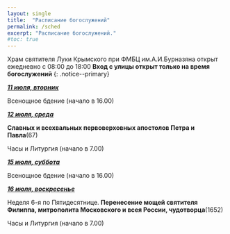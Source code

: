 ```yaml
---
layout: single
title:  "Расписание богослужений"
permalink: /sched
excerpt: "Расписание богослужений."
#toc: true
---
```


Храм святителя Луки Крымского при ФМБЦ им.А.И.Бурназяна открыт ежедневно с 08:00 до 18:00
__Вход с улицы открыт только на время богослужений__
{: .notice--primary}

<!-----
<style type="text/css">
  p {
    color: red;
  }
</style>
-->

<!-----
Вечерня и утреня (начало в 16.00) – в 1 корпусе (с пропуском)
{: .notice--warning}
-->

**_<span style="text-decoration:underline;">11 июля, вторник</span>_**

Всенощное бдение (начало в 16.00)

**_<span style="text-decoration:underline;">12 июля, среда</span>_**

**Славных и всехвальных первоверховных  апостолов Петра и Павла**(67)

Часы и Литургия (начало в 7.00)

**_<span style="text-decoration:underline;">15 июля, суббота</span>_**

Всенощное бдение (начало в 16.00)

**_<span style="text-decoration:underline;">16 июля, воскресенье</span>_**

Неделя 6-я по Пятидесятнице. 
 **Перенесение мощей святителя Филиппа, митрополита Московского и всея России, чудотворца**(1652)

Часы и Литургия (начало в 7.00)

